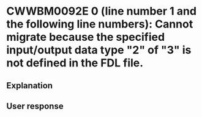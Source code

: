 # CWWBM0092E 0 (line number 1 and the following line numbers): Cannot migrate because the specified input/output data type "2" of "3" is not defined in the FDL file.

## Explanation

## User response